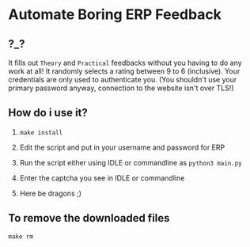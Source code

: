 # Automate Boring ERP Feedback

## ?_?

It fills out `Theory` and `Practical` feedbacks without you having to do any work at all! It randomly selects a rating between 9 to 6 (inclusive). Your credentials are only used to authenticate you. (You shouldn't use your primary password anyway, connection to the website isn't over TLS!)

## How do i use it?

1. `make install`

2. Edit the script and put in your username and password for ERP

3. Run the script either using IDLE or commandline as `python3 main.py`

4. Enter the captcha you see in IDLE or commandline

5. Here be dragons ;)

## To remove the downloaded files
`make rm`
